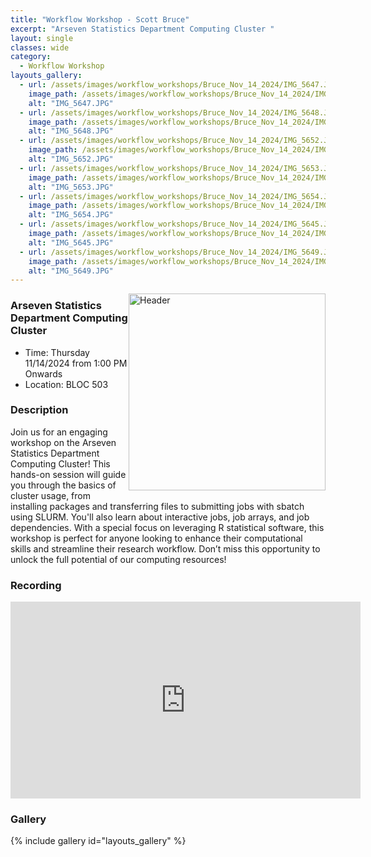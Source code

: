 ```yaml
---
title: "Workflow Workshop - Scott Bruce"
excerpt: "Arseven Statistics Department Computing Cluster "
layout: single
classes: wide
category:
  - Workflow Workshop
layouts_gallery:
  - url: /assets/images/workflow_workshops/Bruce_Nov_14_2024/IMG_5647.JPG
    image_path: /assets/images/workflow_workshops/Bruce_Nov_14_2024/IMG_5647.JPG
    alt: "IMG_5647.JPG"
  - url: /assets/images/workflow_workshops/Bruce_Nov_14_2024/IMG_5648.JPG
    image_path: /assets/images/workflow_workshops/Bruce_Nov_14_2024/IMG_5648.JPG
    alt: "IMG_5648.JPG"
  - url: /assets/images/workflow_workshops/Bruce_Nov_14_2024/IMG_5652.JPG
    image_path: /assets/images/workflow_workshops/Bruce_Nov_14_2024/IMG_5652.JPG
    alt: "IMG_5652.JPG"
  - url: /assets/images/workflow_workshops/Bruce_Nov_14_2024/IMG_5653.JPG
    image_path: /assets/images/workflow_workshops/Bruce_Nov_14_2024/IMG_5653.JPG
    alt: "IMG_5653.JPG"
  - url: /assets/images/workflow_workshops/Bruce_Nov_14_2024/IMG_5654.JPG
    image_path: /assets/images/workflow_workshops/Bruce_Nov_14_2024/IMG_5654.JPG
    alt: "IMG_5654.JPG"
  - url: /assets/images/workflow_workshops/Bruce_Nov_14_2024/IMG_5645.JPG
    image_path: /assets/images/workflow_workshops/Bruce_Nov_14_2024/IMG_5645.JPG
    alt: "IMG_5645.JPG"  
  - url: /assets/images/workflow_workshops/Bruce_Nov_14_2024/IMG_5649.JPG
    image_path: /assets/images/workflow_workshops/Bruce_Nov_14_2024/IMG_5649.JPG
    alt: "IMG_5649.JPG"  
---
```



<img src="https://github.com/tamusgsa/tamusgsa.github.io/blob/master/assets/images/workflow_workshops/Bruce_Nov_14_2024/IMG_5651.JPG?raw=true" alt="Header" width="315" style="float: right;"> 



### Arseven Statistics Department Computing Cluster 
- Time: Thursday 11/14/2024 from 1:00 PM Onwards
- Location: BLOC 503



### Description
Join us for an engaging workshop on the
Arseven Statistics Department
Computing Cluster! This hands-on
session will guide you through the basics
of cluster usage, from installing
packages and transferring files to
submitting jobs with sbatch using
SLURM. You'll also learn about
interactive jobs, job arrays, and job
dependencies. With a special focus on
leveraging R statistical software, this
workshop is perfect for anyone looking
to enhance their computational skills
and streamline their research workflow.
Don’t miss this opportunity to unlock
the full potential of our computing
resources! 


<!-- ### Presentation
<iframe src="" width="640" height="480" allow="autoplay"></iframe> -->

### Recording
<iframe width="560" height="315" src="https://www.youtube.com/embed/fJ08Ntfyt80?si=_jtKxOHt6jHJnuUx" title="YouTube video player" frameborder="0" allow="accelerometer; autoplay; clipboard-write; encrypted-media; gyroscope; picture-in-picture; web-share" referrerpolicy="strict-origin-when-cross-origin" allowfullscreen></iframe>


### Gallery 

{% include gallery id="layouts_gallery" %}

